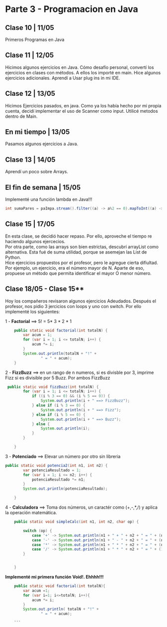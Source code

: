 # Parte 3 - Programacion en  Java

##  Clase 10  | 11/05

Primeros Programas en Java

##  Clase 11  | 12/05
Hicimos algunos ejercicios en Java. Cómo desafío personal, convertí los ejercicios en clases con métodos.
A ellos los importé en main.
Hice algunos ejercicios adicionales.
Aprendí a Usar plug ins in mi IDE.

##  Clase 12 | 13/05
Hicimos Ejercicios pasados, en  java. Como ya los había hecho por mi propia cuenta, decidí implementar el uso de
Scanner como input. Utilicé metodos dentro de Main.

## En mi tiempo | 13/05
Pasamos algunos ejercicios a Java.

## Clase 13 | 14/05
Aprendí un poco sobre Arrays.</br>

## El fin de semana | 15/05
Implementé una función lambda en Java!!!
```java
int sumaPares = paImpa.stream().filter((a) -> a%2 == 0).mapToInt((a) -> a).sum();
```


## Clase 15 | 17/05
En esta clase, se decidió hacer repaso. Por ello, aproveche el tiempo re haciendo algunos ejercecios. </br>
Por otra parte, como las arrays son  bien estrictas, descubrí arrayList como alternativa. Esta fué de suma utilidad, porque se asemejan  las List de Python.
</br>
Hice ejercicios propuestos por el profesor, pero le agregue cierta difiultad. Por ejemplo, un ejercicio, era el número
mayor de N. Aparte de eso, propuese un método que permita  identificar el mayor O menor número.

## Clase 18/05 - Clase 15**
Hoy los compañeros revisaron algunos ejercicios Adeudados. Después el profesor, nos pidio 3 jercicios con loops y
uno con switch. Por ello implementé los siguientes:

1 - **Factorial** ==> 5! = 5* 3 * 2 * 1</br>
```java
    public static void factorial(int totalN) {
        var acum = 1;
        for (var i = 1; i <= totalN; i++) {
            acum *= i;
        }
        System.out.println(totalN + "!" +
                " = " + acum);
    }
```


2 - **FizzBuzz** ==> en un rango de n numeros, si es divisble por 3, imprime Fizz
                 si es divisible por 5 Buzz. Por ambos FizzBuzz</br>

```java
 public static void fizzBuzz(int totalN) {
        for (var i = 1; i <= totalN; i++) {
            if ((i % 3 == 0) && (i % 5 == 0)) {
                System.out.println(i + " ==> FizzBuzz");
            } else if (i % 3 == 0) {
                System.out.println(i + " ==> Fizz");
            } else if (i % 5 == 0) {
                System.out.println(i + " ==> Buzz");
            } else {
                System.out.println(i);
            }
        }

    }
```                
3 - **Potenciado** ==>  Elevar un número por otro sin libreria
```java
public static void potencia2(int n1, int n2) {
        var potenciaResultado = 1;
        for (var i = 1; i <= n2; i++) {
            potenciaResultado *= n1;
        }
        System.out.println(potenciaResultado);

    }
```


4 - **Calculadora** ==> Toma dos números, un caractér como (+,-,*,/) y aplica la operación matemática.
```java
    public static void simpleCalc(int n1, int n2, char op) {

        switch (op) {
            case '+' -> System.out.println(n1 + " + " + n2 + " = " + (n1 + n2));
            case '-' -> System.out.println(n1 + " - " + n2 + " = " + (n1 - n2));
            case '*' -> System.out.println(n1 + " * " + n2 + " = " + (n1 * n2));
            case '/' -> System.out.println(n1 + " * " + n2 + " = " + (1.0 * n1 / n2));
        }


    }

```

**Implementé mi primera función Void!. Ehhhh!!!**
```java
    public static void factorial(int totalN){
        var acum =1;
        for (var i=1; i<=totalN; i++){
            acum *= i;
        }
        System.out.println( totalN + "!" +
                " = " + acum);

    ```